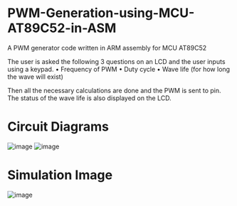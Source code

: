 # PWM-Generation-using-MCU-AT89C52-in-ASM
A PWM generator code written in ARM assembly for MCU AT89C52

The user is asked the following 3 questions on an LCD and the user inputs using a keypad.
• Frequency of PWM
• Duty cycle
• Wave life (for how long the wave will exist)

Then all the necessary calculations are done and the PWM is sent to pin.
The status of the wave life is also displayed on the LCD.

# Circuit Diagrams
![image](https://user-images.githubusercontent.com/118768714/217036466-825e7449-49cd-4b39-b736-4bc272ec5586.png)
![image](https://user-images.githubusercontent.com/118768714/217036581-0782cbb4-6555-4860-918a-6f5144451a90.png)




# Simulation Image
![image](https://user-images.githubusercontent.com/118768714/217036927-0185d4fb-5895-436d-839e-c6d46082cb8b.png)
